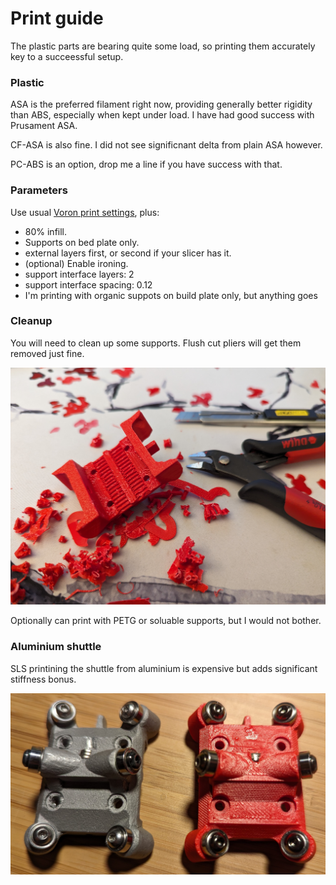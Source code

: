 # Print guide

The plastic parts are bearing quite some load, so printing them accurately key to a succeessful setup.

### Plastic

ASA is the preferred filament right now, providing generally better rigidity than ABS, especially when kept under load. I have had good success with Prusament ASA.

CF-ASA is also fine. I did not see significnant delta from plain ASA however.

PC-ABS is an option, drop me a line if you have success with that.

### Parameters

Use usual [Voron print settings](https://docs.vorondesign.com/sourcing.html#print-settings), plus:

 - 80% infill.
 - Supports on bed plate only.
 - external layers first, or second if your slicer has it.
 - (optional) Enable ironing.
 - support interface layers: 2
 - support interface spacing: 0.12
 - I'm printing with organic suppots on build plate only, but anything goes

### Cleanup

You will need to clean up some supports.  Flush cut pliers will get them removed just fine.

![Cleanup](/images/shuttle-cleanup.jpg)

Optionally can print with PETG or soluable supports, but I would not bother.

### Aluminium shuttle

SLS printining the shuttle from aluminium is expensive but adds significant stiffness bonus.

![Cleanup](/images/shuttle-aluminium.jpg)
